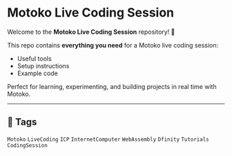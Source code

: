 # Motoko Live Coding Session

Welcome to the **Motoko Live Coding Session** repository! 🚀

This repo contains **everything you need** for a Motoko live coding session:
- Useful tools
- Setup instructions
- Example code

Perfect for learning, experimenting, and building projects in real time with Motoko.

---

## 🔖 Tags
`Motoko` `LiveCoding` `ICP` `InternetComputer` `WebAssembly` `Dfinity` `Tutorials` `CodingSession`
